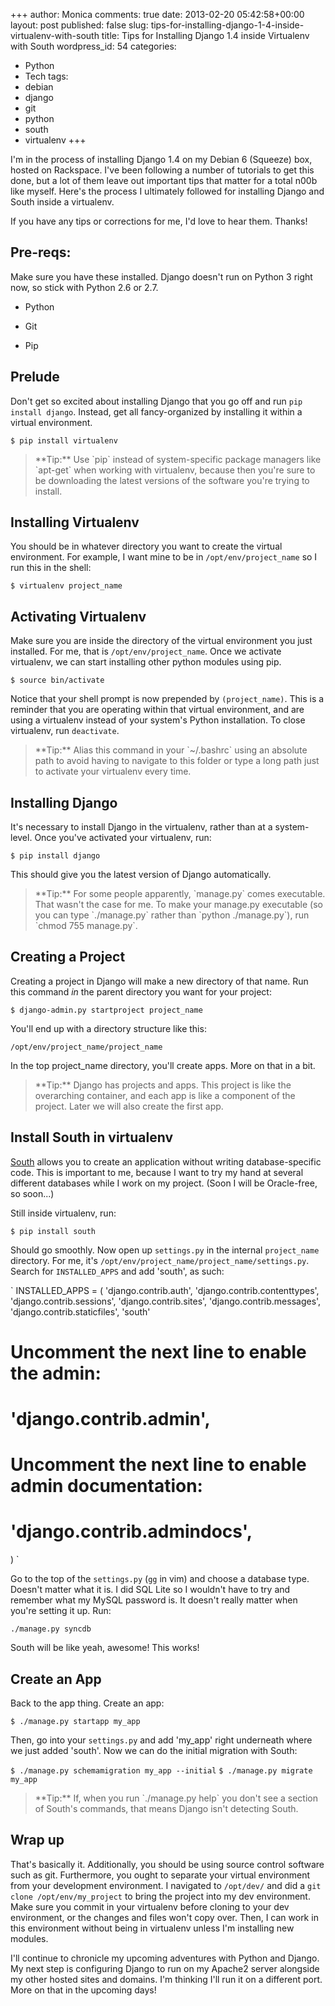 +++
author: Monica
comments: true
date: 2013-02-20 05:42:58+00:00
layout: post
published: false
slug: tips-for-installing-django-1-4-inside-virtualenv-with-south
title: Tips for Installing Django 1.4 inside Virtualenv with South
wordpress_id: 54
categories:
- Python
- Tech
tags:
- debian
- django
- git
- python
- south
- virtualenv
+++

I'm in the process of installing Django 1.4 on my Debian 6 (Squeeze) box, hosted on Rackspace. I've been following a number of tutorials to get this done, but a lot of them leave out important tips that matter for a total n00b like myself. Here's the process I ultimately followed for installing Django and South inside a virtualenv.

If you have any tips or corrections for me, I'd love to hear them. Thanks!


## Pre-reqs:


Make sure you have these installed. Django doesn't run on Python 3 right now, so stick with Python 2.6 or 2.7.



	
  * Python

	
  * Git

	
  * Pip




## Prelude


Don't get so excited about installing Django that you go off and run `pip install django`. Instead, get all fancy-organized by installing it within a virtual environment.

`$ pip install virtualenv`


<blockquote>**Tip:** Use `pip` instead of system-specific package managers like `apt-get` when working with virtualenv, because then you're sure to be downloading the latest versions of the software you're trying to install.</blockquote>





## Installing Virtualenv


You should be in whatever directory you want to create the virtual environment. For example, I want mine to be in `/opt/env/project_name` so I run this in the shell:

`$ virtualenv project_name`



## Activating Virtualenv


Make sure you are inside the directory of the virtual environment you just installed. For me, that is `/opt/env/project_name`. Once we activate virtualenv, we can start installing other python modules using pip.

`$ source bin/activate`

Notice that your shell prompt is now prepended by `(project_name)`. This is a reminder that you are operating within that virtual environment, and are using a virtualenv instead of your system's Python installation. To close virtualenv, run `deactivate`.



<blockquote>**Tip:** Alias this command in your `~/.bashrc` using an absolute path to avoid having to navigate to this folder or type a long path just to activate your virtualenv every time.</blockquote>





## Installing Django


It's necessary to install Django in the virtualenv, rather than at a system-level. Once you've activated your virtualenv, run:

`$ pip install django`

This should give you the latest version of Django automatically.


<blockquote>**Tip:** For some people apparently, `manage.py` comes executable. That wasn't the case for me. To make your manage.py executable (so you can type `./manage.py` rather than `python ./manage.py`), run `chmod 755 manage.py`.</blockquote>




## Creating a Project


Creating a project in Django will make a new directory of that name. Run this command _in_ the parent directory you want for your project:

`$ django-admin.py startproject project_name`

You'll end up with a directory structure like this:

`/opt/env/project_name/project_name`

In the top project_name directory, you'll create apps. More on that in a bit.


<blockquote>**Tip:** Django has projects and apps. This project is like the overarching container, and each app is like a component of the project. Later we will also create the first app.</blockquote>





## Install South in virtualenv


[South](http://south.aeracode.org/) allows you to create an application without writing database-specific code. This is important to me, because I want to try my hand at several different databases while I work on my project. (Soon I will be Oracle-free, so soon...)

Still inside virtualenv, run:

`$ pip install south`

Should go smoothly. Now open up `settings.py` in the internal `project_name` directory. For me, it's `/opt/env/project_name/project_name/settings.py`. Search for `INSTALLED_APPS` and add 'south', as such:

`
INSTALLED_APPS = (
'django.contrib.auth',
'django.contrib.contenttypes',
'django.contrib.sessions',
'django.contrib.sites',
'django.contrib.messages',
'django.contrib.staticfiles',
'south'
# Uncomment the next line to enable the admin:
# 'django.contrib.admin',
# Uncomment the next line to enable admin documentation:
# 'django.contrib.admindocs',
)
`

Go to the top of the `settings.py` (`gg` in vim) and choose a database type. Doesn't matter what it is. I did SQL Lite so I wouldn't have to try and remember what my MySQL password is. It doesn't really matter when you're setting it up. Run:

`./manage.py syncdb`

South will be like yeah, awesome! This works!



## Create an App


Back to the app thing. Create an app:

`$ ./manage.py startapp my_app`

Then, go into your `settings.py` and add 'my_app' right underneath where we just added 'south'. Now we can do the initial migration with South:

`$ ./manage.py schemamigration my_app --initial`
`$ ./manage.py migrate my_app`



<blockquote>**Tip:** If, when you run `./manage.py help` you don't see a section of South's commands, that means Django isn't detecting South.</blockquote>





## Wrap up


That's basically it. Additionally, you should be using source control software such as git. Furthermore, you ought to separate your virtual environment from your development environment. I navigated to `/opt/dev/` and did a `git clone /opt/env/my_project` to bring the project into my dev environment. Make sure you commit in your virtualenv before cloning to your dev environment, or the changes and files won't copy over. Then, I can work in this environment without being in virtualenv unless I'm installing new modules.

I'll continue to chronicle my upcoming adventures with Python and Django. My next step is configuring Django to run on my Apache2 server alongside my other hosted sites and domains. I'm thinking I'll run it on a different port. More on that in the upcoming days!
